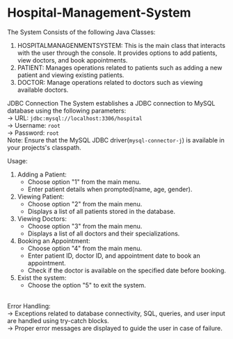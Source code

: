 # Hospital-Management-System
The System Consists of the following Java Classes: <br>
1. HOSPITALMANAGENMENTSYSTEM: This is the main class that interacts with the user through the console. It provides options to add patients, view doctors, and book appointments.
2. PATIENT: Manages operations related to patients such as adding a new patient and viewing existing patients.
3. DOCTOR: Manage operations related to doctors such as viewing available doctors.<br>

JDBC Connection
The System establishes a JDBC connection to MySQL database using the following parameters:<br>
-> URL: `jdbc:mysql://localhost:3306/hospital`<br>
-> Username: `root`<br>
-> Password: `root`<br>
Note: Ensure that the MySQL JDBC driver(`mysql-connector-j`) is available in your projects's classpath.<br>

Usage:
1. Adding a Patient:
     * Choose option "1" from the main menu.
     * Enter patient details when prompted(name, age, gender).
2. Viewing Patient:
     * Choose option "2" from the main menu.
     * Displays a list of all patients stored in the database.
3. Viewing Doctors:
     * Choose option "3" from the main menu.
     * Displays a list of all doctors and their specializations.
4. Booking an Appointment:
     * Choose option "4" from the main menu.
     * Enter patient ID, doctor ID, and appointment date to book an appointment.
     * Check if the doctor is available on the specified date before booking.
5. Exist the system:
   * Choose the option "5" to exit the system.
<br>
Error Handling:<br>
-> Exceptions related to database connectivity, SQL, queries, and user input are handled using try-catch blocks.<br>
-> Proper error messages are displayed to guide the user in case of failure.
